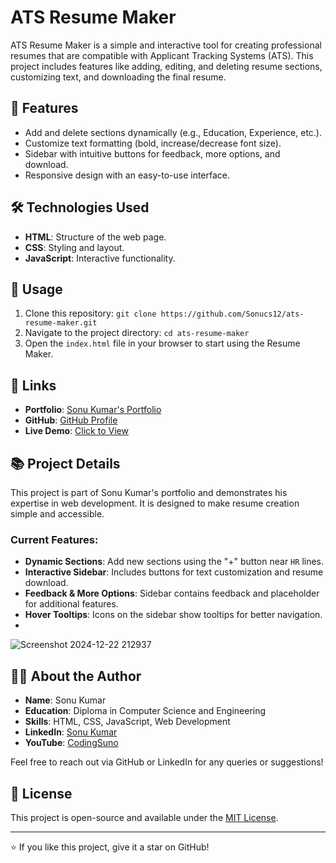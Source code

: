# ATS Resume Maker

ATS Resume Maker is a simple and interactive tool for creating professional resumes that are compatible with Applicant Tracking Systems (ATS). This project includes features like adding, editing, and deleting resume sections, customizing text, and downloading the final resume.

## 🚀 Features

- Add and delete sections dynamically (e.g., Education, Experience, etc.).
- Customize text formatting (bold, increase/decrease font size).
- Sidebar with intuitive buttons for feedback, more options, and download.
- Responsive design with an easy-to-use interface.

## 🛠️ Technologies Used

- **HTML**: Structure of the web page.
- **CSS**: Styling and layout.
- **JavaScript**: Interactive functionality.

## 📖 Usage

1. Clone this repository: `git clone https://github.com/Sonucs12/ats-resume-maker.git`
2. Navigate to the project directory: `cd ats-resume-maker`
3. Open the `index.html` file in your browser to start using the Resume Maker.

## 🔗 Links

- **Portfolio**: [Sonu Kumar's Portfolio](https://sonucs-portfolio.netlify.app/)
- **GitHub**: [GitHub Profile](https://github.com/Sonucs12)
- **Live Demo**: [Click to View](https://sonucs12.github.io/ATS-Resume-maker/)

## 📚 Project Details

This project is part of Sonu Kumar's portfolio and demonstrates his expertise in web development. It is designed to make resume creation simple and accessible.

### Current Features:
- **Dynamic Sections**: Add new sections using the "+" button near `HR` lines.
- **Interactive Sidebar**: Includes buttons for text customization and resume download.
- **Feedback & More Options**: Sidebar contains feedback and placeholder for additional features.
- **Hover Tooltips**: Icons on the sidebar show tooltips for better navigation.
- 
![Screenshot 2024-12-22 212937](https://github.com/user-attachments/assets/7563823f-366c-47b8-9e71-a7aec769e8fe)

## 🧑‍💻 About the Author

- **Name**: Sonu Kumar  
- **Education**: Diploma in Computer Science and Engineering  
- **Skills**: HTML, CSS, JavaScript, Web Development  
- **LinkedIn**: [Sonu Kumar](https://www.linkedin.com/in/sonu-kumar-15b6b3239/)  
- **YouTube**: [CodingSuno](https://www.youtube.com/@CodingSuno-g4l)  

Feel free to reach out via GitHub or LinkedIn for any queries or suggestions!

## 📜 License

This project is open-source and available under the [MIT License](LICENSE).

---

⭐ If you like this project, give it a star on GitHub!
